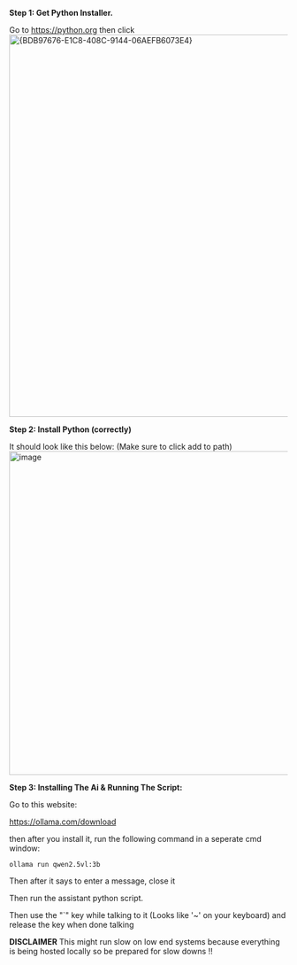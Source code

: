 **Step 1: Get Python Installer.**


Go to https://python.org then click
<img width="1280" height="691" alt="{BDB97676-E1C8-408C-9144-06AEFB6073E4}" src="https://github.com/user-attachments/assets/707bf99a-1753-4020-9e19-807ef928aee3" />


**Step 2: Install Python (correctly)**


It should look like this below: (Make sure to click add to path)
<img width="969" height="585" alt="image" src="https://github.com/user-attachments/assets/dd2e8b2f-1cd3-4310-b1a7-562497719138" />


**Step 3: Installing The Ai & Running The Script:**


Go to this website:


https://ollama.com/download


then after you install it, run the following command in a seperate cmd window:


``ollama run qwen2.5vl:3b``


Then after it says to enter a message, close it


Then run the assistant python script.


Then use the "`" key while talking to it (Looks like '~' on your keyboard) and release the key when done talking



**DISCLAIMER**
This might run slow on low end systems because everything is being hosted locally so be prepared for slow downs !!
